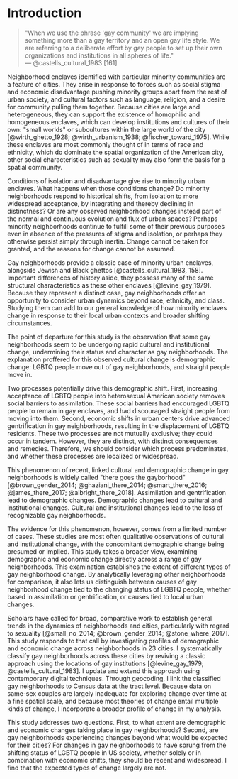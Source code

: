---
---

# Introduction

> "When we use the phrase 'gay community' we are implying something more than a gay territory and an open gay life style. We are referring to a deliberate effort by gay people to set up their own organizations and institutions in all spheres of life."  
> — @castells_cultural_1983 [161]

Neighborhood enclaves identified with particular minority communities are a feature of cities. They arise in response to forces such as social stigma and economic disadvantage pushing minority groups apart from the rest of urban society, and cultural factors such as language, religion, and a desire for community pulling them together. Because cities are large and heterogeneous, they can support the existence of homophilic and homogeneous enclaves, which can develop institutions and cultures of their own: "small worlds" or subcultures within the large world of the city [@wirth_ghetto_1928; @wirth_urbanism_1938; @fischer_toward_1975]. While these enclaves are most commonly thought of in terms of race and ethnicity, which do dominate the spatial organization of the American city, other social characteristics such as sexuality may also form the basis for a spatial community.

Conditions of isolation and disadvantage give rise to minority urban enclaves. What happens when those conditions change? Do minority neighborhoods respond to historical shifts, from isolation to more widespread acceptance, by integrating and thereby declining in distinctness? Or are any observed neighborhood changes instead part of the normal and continuous evolution and flux of urban spaces? Perhaps minority neighborhoods continue to fulfill some of their previous purposes even in absence of the pressures of stigma and isolation, or perhaps they otherwise persist simply through inertia. Change cannot be taken for granted, and the reasons for change cannot be assumed.

Gay neighborhoods provide a classic case of minority urban enclaves, alongside Jewish and Black ghettos [@castells_cultural_1983, 158]. Important differences of history aside, they possess many of the same structural characteristics as these other enclaves [@levine_gay_1979]. Because they represent a distinct case, gay neighborhoods offer an opportunity to consider urban dynamics beyond race, ethnicity, and class. Studying them can add to our general knowledge of how minority enclaves change in response to their local urban contexts and broader shifting circumstances.

The point of departure for this study is the observation that some gay neighborhoods seem to be undergoing rapid cultural and institutional change, undermining their status and character as gay neighborhoods. The explanation proffered for this observed cultural change is demographic change: LGBTQ people move out of gay neighborhoods, and straight people move in.

Two processes potentially drive this demographic shift. First, increasing acceptance of LGBTQ people into heterosexual American society removes social barriers to assimilation. These social barriers had encouraged LGBTQ people to remain in gay enclaves, and had discouraged straight people from moving into them. Second, economic shifts in urban centers drive advanced gentrification in gay neighborhoods, resulting in the displacement of LGBTQ residents. These two processes are not mutually exclusive; they could occur in tandem. However, they are distinct, with distinct consequences and remedies. Therefore, we should consider which process predominates, and whether these processes are localized or widespread.

This phenomenon of recent, linked cultural and demographic change in gay neighborhoods is widely called "there goes the gayborhood" [@brown_gender_2014; @ghaziani_there_2014; @smart_there_2016; @james_there_2017; @albright_there_2018]. Assimilation and gentrification lead to demographic changes. Demographic changes lead to cultural and institutional changes. Cultural and institutional changes lead to the loss of recognizable gay neighborhoods.

The evidence for this phenomenon, however, comes from a limited number of cases. These studies are most often qualitative observations of cultural and institutional change, with the concomitant demographic change being presumed or implied. This study takes a broader view, examining demographic and economic change directly across a range of gay neighborhoods. This examination establishes the extent of different types of gay neighborhood change. By analytically leveraging other neighborhoods for comparison, it also lets us distinguish between causes of gay neighborhood change tied to the changing status of LGBTQ people, whether based in assimilation or gentrification, or causes tied to local urban changes.

Scholars have called for broad, comparative work to establish general trends in the dynamics of neighborhoods and cities, particularly with regard to sexuality [@small_no_2014; @brown_gender_2014; @stone_where_2017]. This study responds to that call by investigating profiles of demographic and economic change across neighborhoods in 23 cities. I systematically classify gay neighborhoods across these cities by reviving a classic approach using the locations of gay institutions [@levine_gay_1979; @castells_cultural_1983]. I update and extend this approach using contemporary digital techniques. Through geocoding, I link the classified gay neighborhoods to Census data at the tract level. Because data on same-sex couples are largely inadequate for exploring change over time at a fine spatial scale, and because most theories of change entail multiple kinds of change, I incorporate a broader profile of change in my analysis.

This study addresses two questions. First, to what extent are demographic and economic changes taking place in gay neighborhoods? Second, are gay neighborhoods experiencing changes beyond what would be expected for their cities? For changes in gay neighborhoods to have sprung from the shifting status of LGBTQ people in US society, whether solely or in combination with economic shifts, they should be recent and widespread. I find that the expected types of change largely are not.
